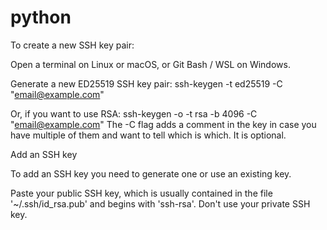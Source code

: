 # python


To create a new SSH key pair:

Open a terminal on Linux or macOS, or Git Bash / WSL on Windows.

Generate a new ED25519 SSH key pair:
ssh-keygen -t ed25519 -C "email@example.com"

Or, if you want to use RSA:
ssh-keygen -o -t rsa -b 4096 -C "email@example.com"
The -C flag adds a comment in the key in case you have multiple of them and want to tell which is which. It is optional.



Add an SSH key

To add an SSH key you need to generate one or use an existing key.

Paste your public SSH key, which is usually contained in the file '~/.ssh/id_rsa.pub' and begins with 'ssh-rsa'. Don't use your private SSH key.
